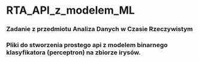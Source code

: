 # RTA_API_z_modelem_ML
### Zadanie z przedmiotu Analiza Danych w Czasie Rzeczywistym
### Pliki do stworzenia prostego api z modelem binarnego klasyfikatora (perceptron) na zbiorze irysów. 
